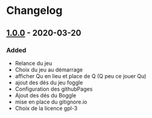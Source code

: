 # Changelog

## [1.0.0] - 2020-03-20

### Added

- Relance du jeu
- Choix du jeu au démarrage
- afficher Qu en lieu et place de Q (Q peu ce jouer Qu)
- ajout des dés du jeu foggle
- Configuration des githubPages
- Ajout des dés du Boggle
- mise en place du gitignore.io
- Choix de la licence gpl-3

[1.0.0]: https://github.com/tisseurdetoile/voggle/releases/tag/v1.0.0
